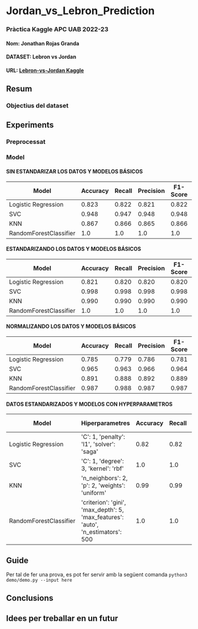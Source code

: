 # Jordan_vs_Lebron_Prediction

### Pràctica Kaggle APC UAB 2022-23
#### Nom: Jonathan Rojas Granda 
#### DATASET: Lebron vs Jordan
#### URL: [Lebron-vs-Jordan Kaggle](https://www.kaggle.com/datasets/edgarhuichen/nba-players-career-game-log)
## Resum

### Objectius del dataset

## Experiments

### Preprocessat

### Model
#### SIN ESTANDARIZAR LOS DATOS Y MODELOS BÁSICOS
| Model | Accuracy | Recall | Precision | F1-Score | Temps |
| -- | -- | -- | -- | -- | -- |
| Logistic Regression | 0.823 |  0.822 |  0.821 | 0.822 | 0.204s |
| SVC | 0.948 | 0.947 | 0.948 | 0.948 | 0.155s |
| KNN | 0.867 |  0.866 | 0.865 | 0.866 | 0.003s |
| RandomForestClassifier | 1.0 | 1.0 | 1.0 | 1.0 | 0.122s |

#### ESTANDARIZANDO LOS DATOS Y MODELOS BÁSICOS
| Model | Accuracy | Recall | Precision | F1-Score | Temps |
| -- | -- | -- | -- | -- | -- |
| Logistic Regression | 0.821 | 0.820 | 0.820 | 0.820 | 0.014s |
| SVC | 0.998 | 0.998 | 0.998 | 0.998 | 0.065s |
| KNN | 0.990 | 0.990 | 0.990 | 0.990 | 0.001s |
| RandomForestClassifier | 1.0 | 1.0 | 1.0 | 1.0 | 0.107s |

#### NORMALIZANDO LOS DATOS Y MODELOS BÁSICOS
| Model | Accuracy | Recall | Precision | F1-Score | Temps |
| -- | -- | -- | -- | -- | -- |
| Logistic Regression | 0.785 | 0.779 | 0.786 | 0.781 | 0.151s |
| SVC | 0.965 | 0.963 | 0.966 | 0.964 | 0.157s |
| KNN | 0.891 | 0.888 | 0.892 | 0.889 | 100ms |
| RandomForestClassifier | 0.987 | 0.988 | 0.987 | 0.987 | 0.151s |

#### DATOS ESTANDARIZADOS Y MODELOS CON HYPERPARAMETROS
| Model | Hiperparametres | Accuracy | Recall | Precision | F1-Score | Temps |
| -- | -- | -- | -- | -- | -- | -- |
| Logistic Regression | 'C': 1, 'penalty': 'l1', 'solver': 'saga' | 0.82 | 0.82 | 0.82 | 0.82 | 1.08s |
| SVC | 'C': 1, 'degree': 3, 'kernel': 'rbf' | 1.0 | 1.0 | 1.0 | 1.0 | 79.66s |
| KNN | 'n_neighbors': 2, 'p': 2, 'weights': 'uniform' | 0.99 | 0.99 | 0.99 | 0.99 | 0.937s |
| RandomForestClassifier | 'criterion': 'gini', 'max_depth': 5, 'max_features': 'auto', 'n_estimators': 500 | 1.0 | 1.0 | 1.0 | 1.0 | 155.551s |

## Guide
Per tal de fer una prova, es pot fer servir amb la següent comanda
``` python3 demo/demo.py --input here ```

## Conclusions


## Idees per treballar en un futur
